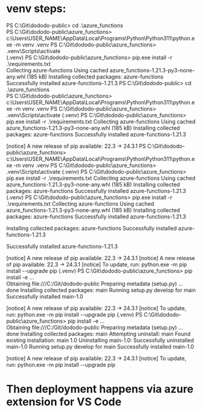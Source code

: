 # venv steps:
PS C:\Git\dododo-public> cd .\azure_functions\
PS C:\Git\dododo-public\azure_functions> c:\Users\USER_NAME\AppData\Local\Programs\Python\Python311\python.exe -m venv .venv
PS C:\Git\dododo-public\azure_functions> .venv\Scripts\activate                  
(.venv) PS C:\Git\dododo-public\azure_functions> pip.exe install -r .\requirements.txt   
Collecting azure-functions
  Using cached azure_functions-1.21.3-py3-none-any.whl (185 kB)
Installing collected packages: azure-functions
Successfully installed azure-functions-1.21.3
PS C:\Git\dododo-public> cd .\azure_functions\
PS C:\Git\dododo-public\azure_functions> c:\Users\USER_NAME\AppData\Local\Programs\Python\Python311\python.exe -m venv .venv
PS C:\Git\dododo-public\azure_functions> .venv\Scripts\activate
(.venv) PS C:\Git\dododo-public\azure_functions> pip.exe install -r .\requirements.txt
Collecting azure-functions
  Using cached azure_functions-1.21.3-py3-none-any.whl (185 kB)
Installing collected packages: azure-functions
Successfully installed azure-functions-1.21.3

[notice] A new release of pip available: 22.3 -> 24.3.1
PS C:\Git\dododo-public\azure_functions> c:\Users\USER_NAME\AppData\Local\Programs\Python\Python311\python.exe -m venv .venv
PS C:\Git\dododo-public\azure_functions> .venv\Scripts\activate
(.venv) PS C:\Git\dododo-public\azure_functions> pip.exe install -r .\requirements.txt
Collecting azure-functions
  Using cached azure_functions-1.21.3-py3-none-any.whl (185 kB)
Installing collected packages: azure-functions
Successfully installed azure-functions-1.21.3
(.venv) PS C:\Git\dododo-public\azure_functions> pip.exe install -r .\requirements.txt
Collecting azure-functions
  Using cached azure_functions-1.21.3-py3-none-any.whl (185 kB)
Installing collected packages: azure-functions
Successfully installed azure-functions-1.21.3

Installing collected packages: azure-functions
Successfully installed azure-functions-1.21.3

Successfully installed azure-functions-1.21.3


[notice] A new release of pip available: 22.3 -> 24.3.1
[notice] A new release of pip available: 22.3 -> 24.3.1
[notice] To update, run: python.exe -m pip install --upgrade pip
(.venv) PS C:\Git\dododo-public\azure_functions> pip install -e .\..\
Obtaining file:///C:/Git/dododo-public
  Preparing metadata (setup.py) ... done
Installing collected packages: main
  Running setup.py develop for main
Successfully installed main-1.0

[notice] A new release of pip available: 22.3 -> 24.3.1
[notice] To update, run: python.exe -m pip install --upgrade pip
(.venv) PS C:\Git\dododo-public\azure_functions> pip install -e .\..\
Obtaining file:///C:/Git/dododo-public
  Preparing metadata (setup.py) ... done
Installing collected packages: main
  Attempting uninstall: main
    Found existing installation: main 1.0
    Uninstalling main-1.0:
      Successfully uninstalled main-1.0
  Running setup.py develop for main
Successfully installed main-1.0

[notice] A new release of pip available: 22.3 -> 24.3.1
[notice] To update, run: python.exe -m pip install --upgrade pip


# Then deployment happens via azure extension for VS Code